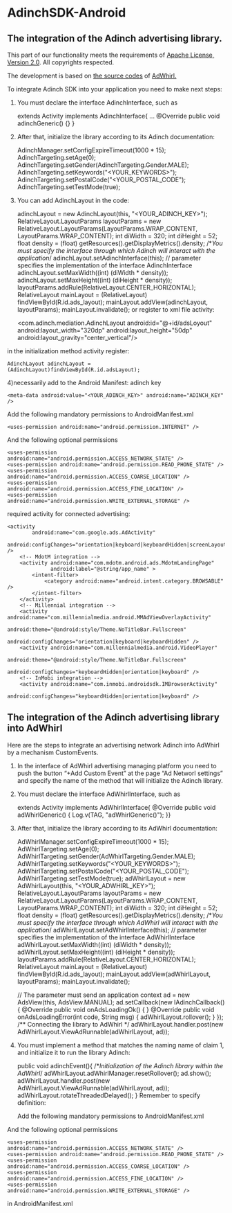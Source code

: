 AdinchSDK-Android
=================

The integration of the Adinch advertising library.
-----------------
This part of our functionality meets the requirements of <a href=http://www.apache.org/licenses/LICENSE-2.0.html>Apache License, Version 2.0</a>. All copyrights respected.

The development is based on <a href=http://code.google.com/p/adwhirl/>the source codes</a> of <a href=https://www.adwhirl.com/>AdWhirl.</a>

To integrate Adinch SDK into your application you need to make next steps:

1) You must declare the interface  AdinchInterface, such as

    extends Activity implements AdinchInterface{
      ...
    @Override
      public void adinchGeneric() {}
      }
2) After that, initialize the library according to its Adinch documentation:

    AdinchManager.setConfigExpireTimeout(1000 * 15);
    AdinchTargeting.setAge(0);
    AdinchTargeting.setGender(AdinchTargeting.Gender.MALE);
    AdinchTargeting.setKeywords("<YOUR_KEYWORDS>");
    AdinchTargeting.setPostalCode("<YOUR_POSTAL_CODE");
    AdinchTargeting.setTestMode(true);
3) You can add AdinchLayout in the code:

    adinchLayout = new AdinchLayout(this, "<YOUR_ADINCH_KEY>");
    RelativeLayout.LayoutParams layoutParams = new RelativeLayout.LayoutParams(LayoutParams.WRAP_CONTENT, LayoutParams.WRAP_CONTENT);
    int diWidth = 320;
    int diHeight = 52;
    float density = (float) getResources().getDisplayMetrics().density;
    /**You must specify the interface through which Adinch will interact with the application*/
    adinchLayout.setAdinchInterface(this); // parameter specifies the implementation of the interface AdinchInterface
    adinchLayout.setMaxWidth((int) (diWidth * density));
    adinchLayout.setMaxHeight((int) (diHeight * density));
    layoutParams.addRule(RelativeLayout.CENTER_HORIZONTAL);
    RelativeLayout mainLayout = (RelativeLayout) findViewById(R.id.ads_layout);
    mainLayout.addView(adinchLayout, layoutParams);
    mainLayout.invalidate();
or register to xml file activity:

    <com.adinch.mediation.AdinchLayout
        android:id="@+id/adsLoyout"        
        android:layout_width="320dp"
        android:layout_height="50dp"
        android:layout_gravity="center_vertical"/>

in the initialization method activity register:

    AdinchLayout adinchLayout = (AdinchLayout)findViewById(R.id.adsLayout);
4)necessarily add to the Android Manifest:
  adinch key 
  
    <meta-data android:value="<YOUR_ADINCH_KEY>" android:name="ADINCH_KEY" />
  Add the following mandatory permissions to AndroidManifest.xml

    <uses-permission android:name="android.permission.INTERNET" />
  And the following optional permissions

    <uses-permission android:name="android.permission.ACCESS_NETWORK_STATE" />
    <uses-permission android:name="android.permission.READ_PHONE_STATE" />
    <uses-permission android:name="android.permission.ACCESS_COARSE_LOCATION" />
    <uses-permission android:name="android.permission.ACCESS_FINE_LOCATION" />
    <uses-permission android:name="android.permission.WRITE_EXTERNAL_STORAGE" />
  required activity for connected advertising:
  
    <activity
            android:name="com.google.ads.AdActivity"
            android:configChanges="orientation|keyboard|keyboardHidden|screenLayout|uiMode|screenSize|smallestScreenSize" />
        <!-- MdotM integration -->
        <activity android:name="com.mdotm.android.ads.MdotmLandingPage"
                  android:label="@string/app_name" >
            <intent-filter>
                <category android:name="android.intent.category.BROWSABLE" />
            </intent-filter>
        </activity>
        <!-- Millennial integration -->
        <activity android:name="com.millennialmedia.android.MMAdViewOverlayActivity"
                  android:theme="@android:style/Theme.NoTitleBar.Fullscreen"
                  android:configChanges="orientation|keyboard|keyboardHidden" />
        <activity android:name="com.millennialmedia.android.VideoPlayer"
                  android:theme="@android:style/Theme.NoTitleBar.Fullscreen"
                  android:configChanges="keyboardHidden|orientation|keyboard" />
        <!-- InMobi integration -->
        <activity android:name="com.inmobi.androidsdk.IMBrowserActivity"
                  android:configChanges="keyboardHidden|orientation|keyboard" />
The integration of the Adinch advertising library into AdWhirl
-----------------
Here are the steps to integrate an advertising network Adinch into  AdWhirl by a mechanism CustomEvents.

1) In the interface of  AdWhirl advertising managing platform you need to push the button “+Add Custom Event”  at the page “Ad Networl settings” and specify the name of the method that will initialize the Adinch library.

2) You must declare the interface  AdWhirlInterface, such as

    extends Activity implements AdWhirlInterface{
    @Override
    public void adWhirlGeneric() {
        Log.v(TAG, "adWhirlGeneric()");
    }}
3) After that, initialize the library according to its AdWhirl documentation:

    AdWhirlManager.setConfigExpireTimeout(1000 * 15);
    AdWhirlTargeting.setAge(0);
    AdWhirlTargeting.setGender(AdWhirlTargeting.Gender.MALE);
    AdWhirlTargeting.setKeywords("<YOUR_KEYWORDS>");
    AdWhirlTargeting.setPostalCode("<YOUR_POSTAL_CODE");
    AdWhirlTargeting.setTestMode(true);
    adWhirlLayout = new AdWhirlLayout(this, "<YOUR_ADWHIRL_KEY>");
    RelativeLayout.LayoutParams layoutParams = new 	RelativeLayout.LayoutParams(LayoutParams.WRAP_CONTENT, LayoutParams.WRAP_CONTENT);
    int diWidth = 320;
    int diHeight = 52;
    float density = (float) getResources().getDisplayMetrics().density;
    /**You must specify the interface through which AdWhirl will interact with the application*/
    adWhirlLayout.setAdWhirlInterface(this); // parameter specifies the implementation of the interface AdWhirlInterface
    adWhirlLayout.setMaxWidth((int) (diWidth * density));
    adWhirlLayout.setMaxHeight((int) (diHeight * density));
    layoutParams.addRule(RelativeLayout.CENTER_HORIZONTAL);
    RelativeLayout mainLayout = (RelativeLayout) findViewById(R.id.ads_layout);
    mainLayout.addView(adWhirlLayout, layoutParams);
    mainLayout.invalidate();

    // The parameter must send an application context
    ad = new AdsView(this, AdsView.MANUAL);
    ad.setCallback(new IAdinchCallback() {
        @Override
        public void onAdsLoadingOk() {
        }
        @Override
        public void onAdsLoadingError(int code, String msg) {
            adWhirlLayout.rollover();
        }
    });
    /**
    Connecting the library to AdWhirl
    */
    adWhirlLayout.handler.post(new AdWhirlLayout.ViewAdRunnable(adWhirlLayout, ad));
4) You must implement a method that matches the naming
name of claim 1, and initialize it to run the library Adinch:

    public void adinchEvent(){
        /**Initialization of the Adinch library within the AdWhirl*/
        adWhirlLayout.adWhirlManager.resetRollover();
        ad.show();
        adWhirlLayout.handler.post(new AdWhirlLayout.ViewAdRunnable(adWhirlLayout, ad));
        adWhirlLayout.rotateThreadedDelayed();
    }
Remember to specify definition:

   Add the following mandatory permissions to AndroidManifest.xml

    <uses-permission android:name="android.permission.INTERNET" />
  And the following optional permissions

    <uses-permission android:name="android.permission.ACCESS_NETWORK_STATE" />
    <uses-permission android:name="android.permission.READ_PHONE_STATE" />
    <uses-permission android:name="android.permission.ACCESS_COARSE_LOCATION" />
    <uses-permission android:name="android.permission.ACCESS_FINE_LOCATION" />
    <uses-permission android:name="android.permission.WRITE_EXTERNAL_STORAGE" />
in AndroidManifest.xml